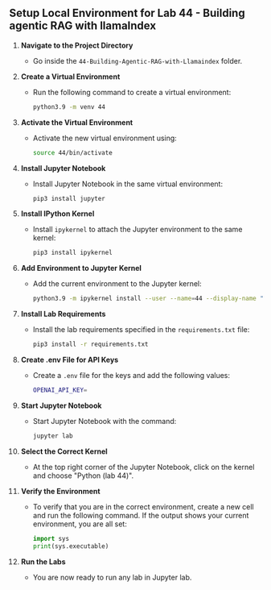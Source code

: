 ## Setup Local Environment for Lab 44 - Building agentic RAG with llamaIndex

1. **Navigate to the Project Directory**
   - Go inside the `44-Building-Agentic-RAG-with-Llamaindex` folder.

2. **Create a Virtual Environment**
   - Run the following command to create a virtual environment:
     ```sh
     python3.9 -m venv 44
     ```

3. **Activate the Virtual Environment**
   - Activate the new virtual environment using:
     ```sh
     source 44/bin/activate
     ```

4. **Install Jupyter Notebook**
   - Install Jupyter Notebook in the same virtual environment:
     ```sh
     pip3 install jupyter
     ```

5. **Install IPython Kernel**
   - Install `ipykernel` to attach the Jupyter environment to the same kernel:
     ```sh
     pip3 install ipykernel
     ```

6. **Add Environment to Jupyter Kernel**
   - Add the current environment to the Jupyter kernel:
     ```sh
     python3.9 -m ipykernel install --user --name=44 --display-name "Python (lab 44)"
     ```

7. **Install Lab Requirements**
   - Install the lab requirements specified in the `requirements.txt` file:
     ```sh
     pip3 install -r requirements.txt
     ```

8. **Create .env File for API Keys**
   - Create a `.env` file for the keys and add the following values:
     ```sh
     OPENAI_API_KEY=
     ```
9. **Start Jupyter Notebook**
   - Start Jupyter Notebook with the command:
     ```sh
     jupyter lab
     ```

10. **Select the Correct Kernel**
    - At the top right corner of the Jupyter Notebook, click on the kernel and choose "Python (lab 44)".

11. **Verify the Environment**
    - To verify that you are in the correct environment, create a new cell and run the following command. If the output shows your current environment, you are all set:
      ```python
      import sys
      print(sys.executable)
      ```

12. **Run the Labs**
    - You are now ready to run any lab in Jupyter lab.